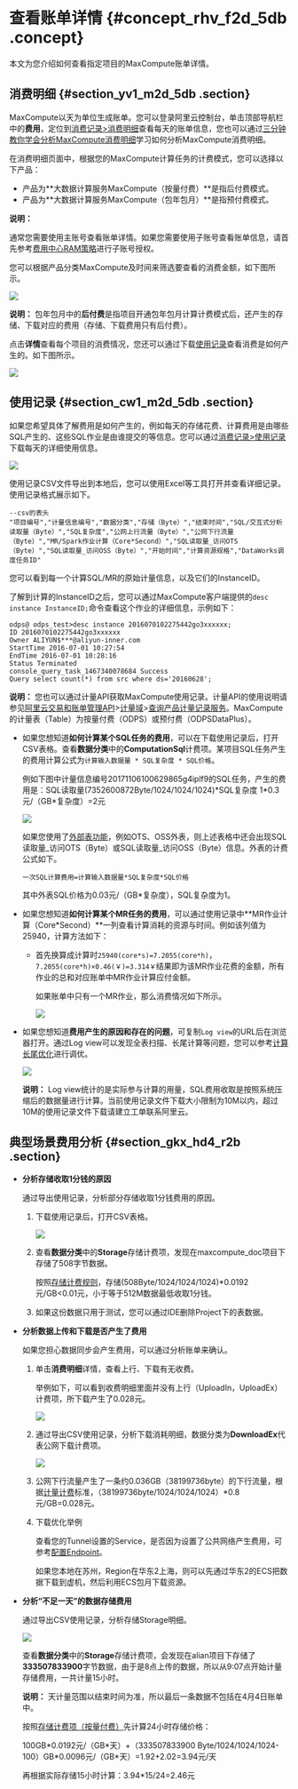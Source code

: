 # 查看账单详情 {#concept_rhv_f2d_5db .concept}

本文为您介绍如何查看指定项目的MaxCompute账单详情。

## 消费明细 {#section_yv1_m2d_5db .section}

MaxCompute以天为单位生成账单。您可以登录阿里云控制台，单击顶部导航栏中的**费用**，定位到[消费记录\>消费明细](https://expense.console.aliyun.com/#/consumption/list/flow/afterpay)查看每天的账单信息，您也可以通过[三分钟教你学会分析MaxCompute消费明细](https://yq.aliyun.com/articles/253504)学习如何分析MaxCompute消费明细。

在消费明细页面中，根据您的MaxCompute计算任务的计费模式，您可以选择以下产品：

-   产品为**大数据计算服务MaxCompute（按量付费）**是指后付费模式。
-   产品为**大数据计算服务MaxCompute（包年包月）**是指预付费模式。

**说明：** 

通常您需要使用主账号查看账单详情。如果您需要使用子账号查看账单信息，请首先参考[费用中心RAM策略](https://help.aliyun.com/document_detail/88883.html)进行子账号授权。

您可以根据产品分类MaxCompute及时间来筛选要查看的消费金额，如下图所示。

![](http://static-aliyun-doc.oss-cn-hangzhou.aliyuncs.com/assets/img/11938/15597849391126_zh-CN.png)

**说明：** 包年包月中的**后付费**是指项目开通包年包月计算计费模式后，还产生的存储、下载对应的费用（存储、下载费用只有后付费）。

点击**详情**查看每个项目的消费情况，您还可以通过下载[使用记录](#section_cw1_m2d_5db)查看消费是如何产生的。如下图所示。

![](http://static-aliyun-doc.oss-cn-hangzhou.aliyuncs.com/assets/img/11938/15597849408898_zh-CN.png)

## 使用记录 {#section_cw1_m2d_5db .section}

如果您希望具体了解费用是如何产生的，例如每天的存储花费、计算费用是由哪些SQL产生的、这些SQL作业是由谁提交的等信息。您可以通过[消费记录\>使用记录](https://expense.console.aliyun.com/#/consumption/usage)下载每天的详细使用信息。

![](http://static-aliyun-doc.oss-cn-hangzhou.aliyuncs.com/assets/img/11938/15597849401127_zh-CN.png)

使用记录CSV文件导出到本地后，您可以使用Excel等工具打开并查看详细记录。使用记录格式展示如下。

``` {#codeblock_958_rqm_ya5}
--csv的表头
"项目编号","计量信息编号","数据分类","存储（Byte）","结束时间","SQL/交互式分析 读取量（Byte）","SQL复杂度","公网上行流量（Byte）","公网下行流量（Byte）","MR/Spark作业计算（Core*Second）","SQL读取量_访问OTS（Byte）","SQL读取量_访问OSS（Byte）","开始时间","计算资源规格","DataWorks调度任务ID"
```

您可以看到每一个计算SQL/MR的原始计量信息，以及它们的InstanceID。

了解到计算的InstanceID之后，您可以通过MaxCompute客户端提供的`desc instance InstanceID;`命令查看这个作业的详细信息，示例如下：

``` {#codeblock_d2l_fwu_9br}
odps@ odps_test>desc instance 2016070102275442go3xxxxxx;
ID 2016070102275442go3xxxxxx
Owner ALIYUN$***@aliyun-inner.com
StartTime 2016-07-01 10:27:54 
EndTime 2016-07-01 10:28:16
Status Terminated 
console_query_task_1467340078684 Success 
Query select count(*) from src where ds='20160628';
```

**说明：** 您也可以通过计量API获取MaxCompute使用记录。计量API的使用说明请参见[阿里云交易和账单管理API](https://help.aliyun.com/product/87964.html)\>[计量域](https://help.aliyun.com/document_detail/115226.html)\>[查询产品计量记录服务](https://help.aliyun.com/document_detail/115226.html)。MaxCompute的计量表（Table）为按量付费（ODPS）或预付费（ODPSDataPlus）。

-   如果您想知道**如何计算某个SQL任务的费用**，可以在下载使用记录后，打开CSV表格。查看**数据分类**中的**ComputationSql**计费项。某项目SQL任务产生的费用计算公式为`计算输入数据量 * SQL复杂度 * SQL价格`。

    例如下图中计量信息编号20171106100629865g4iplf9的SQL任务，产生的费用是：SQL读取量\(7352600872Byte/1024/1024/1024\)\*SQL复杂度 1\*0.3元/（GB\*复杂度）=2元

    ![](http://static-aliyun-doc.oss-cn-hangzhou.aliyuncs.com/assets/img/11938/15597849409592_zh-CN.png)

    如果您使用了[外部表功能](../../../../cn.zh-CN/开发/外部表/外部表概述.md#)，例如OTS、OSS外表，则上述表格中还会出现SQL读取量\_访问OTS（Byte）或SQL读取量\_访问OSS（Byte）信息。外表的计费公式如下。

    ``` {#codeblock_o2c_je6_74u}
    一次SQL计算费用=计算输入数据量*SQL复杂度*SQL价格
    ```

    其中外表SQL价格为0.03元/（GB\*复杂度），SQL复杂度为1。

-   如果您想知道**如何计算某个MR任务的费用**，可以通过使用记录中**MR作业计算（Core\*Second）**一列查看计算消耗的资源与时间。例如该列值为25940，计算方法如下：

    -   首先换算成计算时`25940(core*s)=7.2055(core*h)`，`7.2055(core*h)×0.46(￥)=3.314￥`结果即为该MR作业花费的金额，所有作业的总和对应账单中MR作业计算应付金额。

        如果账单中只有一个MR作业，那么消费情况如下所示。

        ![](http://static-aliyun-doc.oss-cn-hangzhou.aliyuncs.com/assets/img/11938/15597849401132_zh-CN.png)

-   如果您想知道**费用产生的原因和存在的问题**，可复制`Log view`的URL后在浏览器打开。通过Log view可以发现全表扫描、长尾计算等问题，您可以参考[计算长尾优化](../../../../cn.zh-CN/最佳实践/计算优化/计算长尾调优.md#)进行调优。

    ![](http://static-aliyun-doc.oss-cn-hangzhou.aliyuncs.com/assets/img/11938/15597849408899_zh-CN.png)

    **说明：** Log view统计的是实际参与计算的用量，SQL费用收取是按照系统压缩后的数据量进行计算。当前使用记录文件下载大小限制为10M以内，超过10M的使用记录文件下载请建立工单联系阿里云。


## 典型场景费用分析 {#section_gkx_hd4_r2b .section}

-   **分析存储收取1分钱的原因** 

    通过导出使用记录，分析部分存储收取1分钱费用的原因。

    1.  下载使用记录后，打开CSV表格。

        ![](http://static-aliyun-doc.oss-cn-hangzhou.aliyuncs.com/assets/img/11938/15597849408900_zh-CN.png)

    2.  查看**数据分类**中的**Storage**存储计费项，发现在maxcompute\_doc项目下存储了508字节数据。

        按照[存储计费规则](cn.zh-CN/产品定价/计算计费项（按CU预付费）.md#section_qw5_hvc_5db)，存储\(508Byte/1024/1024/1024\)\*0.0192元/GB<0.01元，小于等于512M数据最低收取1分钱。

    3.  如果这份数据只用于测试，您可以通过IDE删除Project下的表数据。
-   **分析数据上传和下载是否产生了费用** 

    如果您担心数据同步会产生费用，可以通过分析账单来确认。

    1.  单击**消费明细**详情，查看上行、下载有无收费。

        举例如下，可以看到收费明细里面并没有上行（UploadIn，UploadEx）计费项，所下载产生了0.028元。

        ![](http://static-aliyun-doc.oss-cn-hangzhou.aliyuncs.com/assets/img/11938/15597849408901_zh-CN.png)

    2.  通过导出CSV使用记录，分析下载消耗明细，数据分类为**DownloadEx**代表公网下载计费项。

        ![](http://static-aliyun-doc.oss-cn-hangzhou.aliyuncs.com/assets/img/11938/15597849408903_zh-CN.png)

    3.  公网下行流量产生了一条约0.036GB（38199736byte）的下行流量，根据[计量计费](cn.zh-CN/产品定价/计算计费项（按CU预付费）.md#table_xx5_hvc_5db)标准，（38199736byte/1024/1024/1024）\*0.8 元/GB=0.028元。

    4.  下载优化举例

        查看您的Tunnel设置的Service，是否因为设置了公共网络产生费用，可参考[配置Endpoint](../../../../cn.zh-CN/准备工作/配置Endpoint.md#)。

        如果您本地在苏州，Region在华东2上海，则可以先通过华东2的ECS把数据下载到虚机，然后利用ECS包月下载资源。

-   **分析“不足一天”的数据存储费用** 

    通过导出CSV使用记录，分析存储Storage明细。

    ![](http://static-aliyun-doc.oss-cn-hangzhou.aliyuncs.com/assets/img/11938/15597849408904_zh-CN.png)

    查看**数据分类**中的**Storage**存储计费项，会发现在alian项目下存储了**333507833900**字节数据，由于是8点上传的数据，所以从9:07点开始计量存储费用，一共计量15小时。

    **说明：** 天计量范围以结束时间为准，所以最后一条数据不包括在4月4日账单中。

    按照[存储计费项（按量付费）](cn.zh-CN/产品定价/存储计费项（按量付费）.md#)先计算24小时存储价格：

    100GB\*0.0192元/（GB\*天）+（333507833900 Byte/1024/1024/1024-100）GB\*0.0096元/（GB\*天）=1.92+2.02=3.94元/天

    再根据实际存储15小时计算：3.94\*15/24=2.46元



